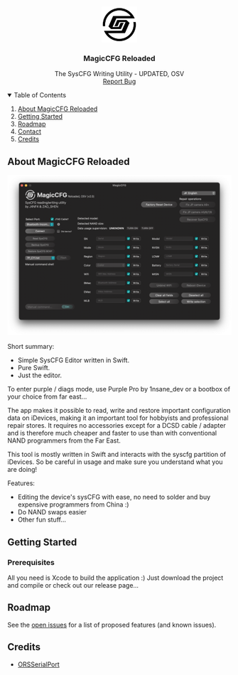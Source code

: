 <!--
*** Thanks for checking out the Best-README-Template. If you have a suggestion
*** that would make this better, please fork the repo and create a pull request
*** or simply open an issue with the tag "enhancement".
*** Thanks again! Now go create something AMAZING! :D
-->



<!-- PROJECT SHIELDS -->
<!--
*** I'm using markdown "reference style" links for readability.
*** Reference links are enclosed in brackets [ ] instead of parentheses ( ).
*** See the bottom of this document for the declaration of the reference variables
*** for contributors-url, forks-url, etc. This is an optional, concise syntax you may use.
*** https://www.markdownguide.org/basic-syntax/#reference-style-links
-->


<!-- PROJECT LOGO -->
<br />
<p align="center">
  <a href="https://github.com/j4nf4b3l/MagicCFG-Reloaded-OSV">
    <img src="images/logo.png" alt="Logo" width="80" height="80">
  </a>

  <h3 align="center">MagicCFG Reloaded</h3>

  <p align="center">
    The SysCFG Writing Utility - UPDATED, OSV
    <br />
    <a href="https://github.com/j4nf4b3l/MagicCFG-Reloaded-OSV/issues">Report Bug</a>
  </p>
</p>



<!-- TABLE OF CONTENTS -->
<details open="open">
  <summary>Table of Contents</summary>
  <ol>
    <li>
      <a href="#about-magicclock">About MagicCFG Reloaded</a>
    </li>
    <li>
      <a href="#getting-started">Getting Started</a>
    </li>
    <li><a href="#roadmap">Roadmap</a></li>
    <li><a href="#contact">Contact</a></li>
    <li><a href="#credits">Credits</a></li>
  </ol>
</details>



<!-- ABOUT THE PROJECT -->
## About MagicCFG Reloaded

[![Product Name Screen Shot][product-screenshot]](https://example.com)

Short summary:
- Simple SysCFG Editor written in Swift. 
- Pure Swift.
- Just the editor.

To enter purple / diags mode, use Purple Pro by 1nsane_dev or a bootbox of your choice from far east...

The app makes it possible to read, write and restore important configuration data on iDevices, making it an important tool for hobbyists and professional repair stores. It requires no accessories except for a DCSD cable / adapter and is therefore much cheaper and faster to use than with conventional NAND programmers from the Far East.

This tool is mostly written in Swift and interacts with the syscfg partition of iDevices. So be careful in usage and make sure you understand what you are doing!

Features:
* Editing the device's sysCFG with ease, no need to solder and buy expensive programmers from China :)
* Do NAND swaps easier
* Other fun stuff...

<!-- GETTING STARTED -->
## Getting Started
### Prerequisites

All you need is Xcode to build the application :)
Just download the project and compile or check out our release page...
  
  
<!-- ROADMAP -->
## Roadmap

See the [open issues](https://github.com/j4nf4b3l/MagicCFG-Reloaded-OSV/issues) for a list of proposed features (and known issues).



<!-- Credits -->
## Credits
* [ORSSerialPort](https://github.com/armadsen/ORSSerialPort)


<!-- MARKDOWN LINKS & IMAGES -->
[product-screenshot]: images/screenshot.png
